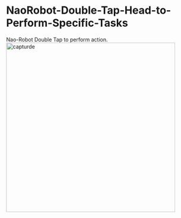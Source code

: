 # NaoRobot-Double-Tap-Head-to-Perform-Specific-Tasks
Nao-Robot Double Tap to perform action.
<img width="455" alt="capturde" src="https://user-images.githubusercontent.com/11213043/46402089-6d34f900-c71c-11e8-96fc-76677aa244b8.PNG">
